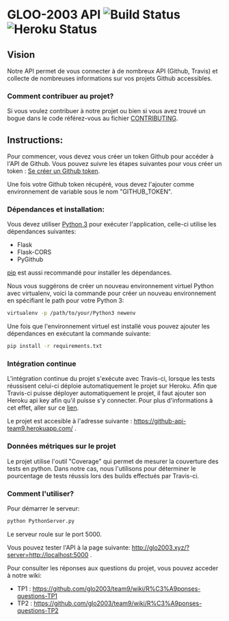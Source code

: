 # GLOO-2003 API  ![Build Status](https://travis-ci.com/glo2003/team9.svg?token=Epmbu7uyWDkfVaXsgPa9&branch=master) ![Heroku Status](https://heroku-badge.herokuapp.com/?app=github-api-team9)

## Vision

Notre API permet de vous connecter à de nombreux API (Github, Travis) et collecte de nombreuses informations sur vos projets Github accessibles. 

### Comment contribuer au projet?
Si vous voulez contribuer à notre projet ou bien si vous avez trouvé un bogue dans le code référez-vous au fichier [CONTRIBUTING](CONTRIBUTING.md).

[contributing]: /CONTRIBUTING
## Instructions:

Pour commencer, vous devez vous créer un token Github pour accéder à l'API de Github. Vous pouvez suivre les étapes suivantes pour vous créer un token : [Se créer un Github token](https://help.github.com/articles/creating-an-access-token-for-command-line-use/).

Une fois votre Github token récupéré, vous devez l'ajouter comme environnement de variable sous le nom "GITHUB_TOKEN".

### Dépendances et installation:

Vous devez utiliser [Python 3](https://www.python.org/download/) pour exécuter l'application, celle-ci utilise les dépendances suivantes:
* Flask
* Flask-CORS
* PyGithub

[pip](http://pip.readthedocs.org/en/latest/installing.html) est aussi recommandé pour installer les dépendances.  

Nous vous suggérons de créer un nouveau environnement virtuel Python avec virtualenv, voici la commande pour créer un nouveau environnement en spécifiant le path pour votre Python 3:
```bash
virtualenv -p /path/to/your/Python3 newenv 
```

Une fois que l'environnement virtuel est installé vous pouvez ajouter les dépendances en exécutant la commande suivante:
```bash
pip install -r requirements.txt
```

### Intégration continue
L'intégration continue du projet s'exécute avec Travis-ci, lorsque les tests réussisent celui-ci déploie automatiquement le projet sur Heroku. Afin que Travis-ci puisse déployer automatiquement le projet, il faut ajouter son Heroku api key afin qu'il puisse s'y connecter. Pour plus d'informations à cet effet, aller sur ce [lien](https://blog.travis-ci.com/2013-07-09-introducing-continuous-deployment-to-heroku/).

Le projet est accesible à l'adresse suivante : https://github-api-team9.herokuapp.com/ .

### Données métriques sur le projet
Le projet utilise l'outil "Coverage" qui permet de mesurer la couverture des tests en python. Dans notre cas, nous l'utilisons pour déterminer le pourcentage de tests réussis lors des builds effectués par Travis-ci.


### Comment l'utiliser?
Pour démarrer le serveur:
```bash
python PythonServer.py
```
Le serveur roule sur le port 5000.

Vous pouvez tester l'API à la page suivante:
http://glo2003.xyz/?server=http://localhost:5000 .

Pour consulter les réponses aux questions du projet, vous pouvez acceder à notre wiki:
- TP1 : https://github.com/glo2003/team9/wiki/R%C3%A9ponses-questions-TP1
- TP2 : https://github.com/glo2003/team9/wiki/R%C3%A9ponses-questions-TP2

